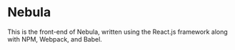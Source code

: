 # Nebula

This is the front-end of Nebula, written using the React.js framework along with NPM, Webpack, and Babel. 